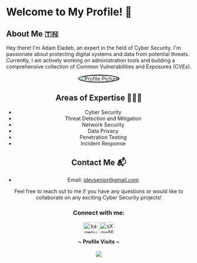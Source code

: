 # Welcome to My Profile! 👋

## About Me 🇹🇳
Hey there! I'm Adam Eladeb, an expert in the field of Cyber Security. I'm passionate about protecting digital systems and data from potential threats. Currently, I am actively working on administration tools and building a comprehensive collection of Common Vulnerabilities and Exposures (CVEs).
<div align="center">
<img src="https://i.pinimg.com/originals/5b/27/72/5b2772cfe3ca3586b4c817eec59f1a18.gif" style="border-radius: 50%; border: 2px solid #000;" alt="Profile Picture"/>
  
  
## Areas of Expertise 🧑🏻‍💻
- Cyber Security
- Threat Detection and Mitigation
- Network Security
- Data Privacy
- Penetration Testing
- Incident Response

## Contact Me 📬
- Email: [idevsenior@gmail.com](mailto:idevsenior@gmail.com)

Feel free to reach out to me if you have any questions or would like to collaborate on any exciting Cyber Security projects!



<h3 align="center">Connect with me:</h3>
<p align="center">
<a href="https://instagram.com/kagenuo_" target="blank"><img align="center" src="https://raw.githubusercontent.com/rahuldkjain/github-profile-readme-generator/master/src/images/icons/Social/instagram.svg" alt="kagenuo_" height="30" width="40" /></a>
<a href="https://discord.gg/WtHbjjZg3q" target="blank"><img align="center" src="https://raw.githubusercontent.com/rahuldkjain/github-profile-readme-generator/master/src/images/icons/Social/discord.svg" alt="sXgwMYZJkN" height="30" width="40" /></a>
</p>
 
  
<p align="center">
  <b>~ Profile Visits ~</b><br><br>
  <img src="https://profile-counter.glitch.me/GsDeluxe/count.svg" />
</p>

